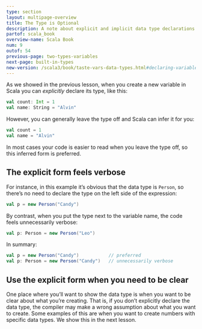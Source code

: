 ```yaml
---
type: section
layout: multipage-overview
title: The Type is Optional
description: A note about explicit and implicit data type declarations in Scala.
partof: scala_book
overview-name: Scala Book
num: 9
outof: 54
previous-page: two-types-variables
next-page: built-in-types
new-version: /scala3/book/taste-vars-data-types.html#declaring-variable-types
---
```



As we showed in the previous lesson, when you create a new variable in Scala you can *explicitly* declare its type, like this:

```scala
val count: Int = 1
val name: String = "Alvin"
```

However, you can generally leave the type off and Scala can infer it for you:

```scala
val count = 1
val name = "Alvin"
```

In most cases your code is easier to read when you leave the type off, so this inferred form is preferred.



## The explicit form feels verbose

For instance, in this example it’s obvious that the data type is `Person`, so there’s no need to declare the type on the left side of the expression:

```scala
val p = new Person("Candy")
```

By contrast, when you put the type next to the variable name, the code feels unnecessarily verbose:

```scala
val p: Person = new Person("Leo")
```

In summary:

```scala
val p = new Person("Candy")           // preferred
val p: Person = new Person("Candy")   // unnecessarily verbose
```


## Use the explicit form when you need to be clear

One place where you’ll want to show the data type is when you want to be clear about what you’re creating. That is, if you don’t explicitly declare the data type, the compiler may make a wrong assumption about what you want to create. Some examples of this are when you want to create numbers with specific data types. We show this in the next lesson.
